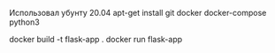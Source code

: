 Использовал убунту 20.04
apt-get install git docker docker-compose python3

docker build -t flask-app .
docker run flask-app